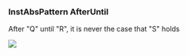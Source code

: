 ### InstAbsPattern AfterUntil

After "Q" until "R", it is never the case that "S" holds

![](/img/patterns/InstAbsPattern_AfterUntil.svg)

